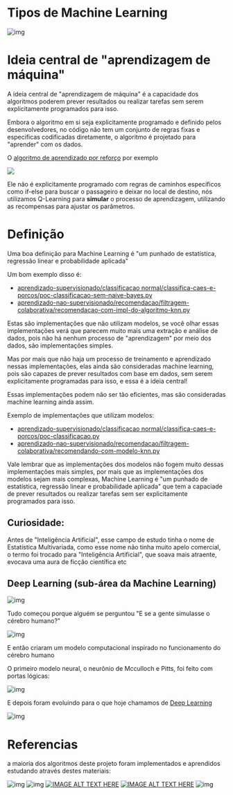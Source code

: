 # Tipos de Machine Learning

![img](/assets/tipos.jpeg)

# Ideia central de "aprendizagem de máquina"

A ideia central de "aprendizagem de máquina" é a capacidade dos algoritmos poderem prever resultados ou realizar tarefas sem serem explicitamente programados para isso.

Embora o algoritmo em si seja explicitamente programado e definido pelos desenvolvedores, no código não tem um conjunto de regras fixas e especificas codificadas diretamente, o algoritmo é projetado para "aprender" com os dados.

O [algoritmo de aprendizado por reforço](https://github.com/DeveloperArthur/machine-learning/blob/main/aprendizado-por-reforco/resolvendo-problema-com-aprendizagem.py) por exemplo

![](/assets/taxi.gif)

Ele não é explicitamente programado com regras de caminhos especificos como if-else para buscar o passageiro e deixar no local de destino, nós utilizamos Q-Learning para **simular** o processo de aprendizagem, utilizando as recompensas para ajustar os parâmetros.

# Definição

Uma boa definição para Machine Learning é "um punhado de estatística, regressão linear e probabilidade aplicada"

Um bom exemplo disso é: 
- [aprendizado-supervisionado/classificacao normal/classifica-caes-e-porcos/poc-classificacao-sem-naive-bayes.py](https://github.com/DeveloperArthur/machine-learning/blob/main/aprendizado-supervisionado/classificacao%20normal/classifica-caes-e-porcos/poc-classificacao-sem-naive-bayes.py)
- [aprendizado-nao-supervisionado/recomendacao/filtragem-colaborativa/recomendacao-com-impl-do-algoritmo-knn.py](https://github.com/DeveloperArthur/machine-learning/blob/main/aprendizado-nao-supervisionado/recomendacao/filtragem-colaborativa/recomendacao-com-impl-do-algoritmo-knn.py)

Estas são implementações que não utilizam modelos, se você olhar essas implementações verá que parecem muito mais uma extração e análise de dados, pois não há nenhum processo de "aprendizagem" por meio dos dados, são implementações simples.

Mas por mais que não haja um processo de treinamento e aprendizado nessas implementações, elas ainda são consideradas machine learning, pois são capazes de prever resultados com base em dados, sem serem explicitamente programadas para isso, e essa é a ideia central!

Essas implementações podem não ser tão eficientes, mas são consideradas machine learning ainda assim.

Exemplo de implementações que utilizam modelos:
- [aprendizado-supervisionado/classificacao normal/classifica-caes-e-porcos/poc-classificacao.py](https://github.com/DeveloperArthur/machine-learning/blob/main/aprendizado-supervisionado/classificacao%20normal/classifica-caes-e-porcos/poc-classificacao.py)
- [aprendizado-nao-supervisionado/recomendacao/filtragem-colaborativa/recomendando-com-modelo-knn.py](https://github.com/DeveloperArthur/machine-learning/blob/main/aprendizado-nao-supervisionado/recomendacao/filtragem-colaborativa/recomendando-com-modelo-knn.py)

Vale lembrar que as implementações dos modelos não fogem muito dessas implementações mais simples, por mais que as implementações dos modelos sejam mais complexas, Machine Learning é "um punhado de estatística, regressão linear e probabilidade aplicada" que tem a capaciade de prever resultados ou realizar tarefas sem ser explicitamente programados para isso.

## Curiosidade: 

Antes de "Inteligência Artificial", esse campo de estudo tinha o nome de Estatística Multivariada, como esse nome não tinha muito apelo comercial, o termo foi trocado para "Inteligência Artificial", que soava mais atraente, evocava uma aura de ficção científica etc

## Deep Learning (sub-área da Machine Learning)
![img](/deep-learning/ai-deep-machine.png)

Tudo começou porque alguém se perguntou "E se a gente simulasse o cérebro humano?"

![img](/deep-learning/ideia.png)

E então criaram um modelo computacional inspirado no funcionamento do cérebro humano

O primeiro modelo neural, o neurônio de Mcculloch e Pitts, foi feito com portas lógicas: 

![img](/deep-learning/primeiro-modelo-neural.png)

E depois foram evoluindo para o que hoje chamamos de [Deep Learning](https://github.com/DeveloperArthur/machine-learning/blob/main/deep-learning)

![img](/deep-learning/timeline.png)

# Referencias

a maioria dos algoritmos deste projeto foram implementados e aprendidos estudando através destes materiais:

![img](/assets/classificacao.jpeg)
![img](/assets/recomendacao.png)
[![IMAGE ALT TEXT HERE](https://img.youtube.com/vi/zQUFxZsZODY/0.jpg)](https://www.youtube.com/watch?v=zQUFxZsZODY)
[![IMAGE ALT TEXT HERE](https://img.youtube.com/vi/uePeleYXD-0/0.jpg)](https://www.youtube.com/watch?v=uePeleYXD-0)
![img](/assets/deep-learning.png)